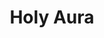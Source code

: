 ---
title: "Holy Aura"
permalink: /spells/holy-aura/
tags:
  - Spell
available_for:
  - Cleric
level: "8th Level"
school: "Abjuration"
area: "30 ft"
shape: "Sphere"
comp:
  - V
  - S
  - M
material: "a tiny reliquary worth at least 1,000gp containing a sacred relic, such as a scrap of cloth from a saint's robe or a piece of parchment from a religious text."
duration: "Up to 1 minute"
concentration: true
description: |
  Divine light washes out from you and coalesces in a soft radiance in a 30-foot radius around you. Creatures of your choice in that radius when you cast this spell shed dim light in a 5-foot radius and have advantage on all saving throws, and other creatures have disadvantage on attack rolls against them until the spell ends. In addition, when a fiend or an undead hits an affected creature with a melee attack, the aura flashes with brilliant light. The attacker must succeed on a constitution saving throw or be blinded until the spell ends.
excerpt: "Divine light washes out from you and coalesces in a soft radiance in a 30-foot radius around you."
source: "Basic Rules"
---